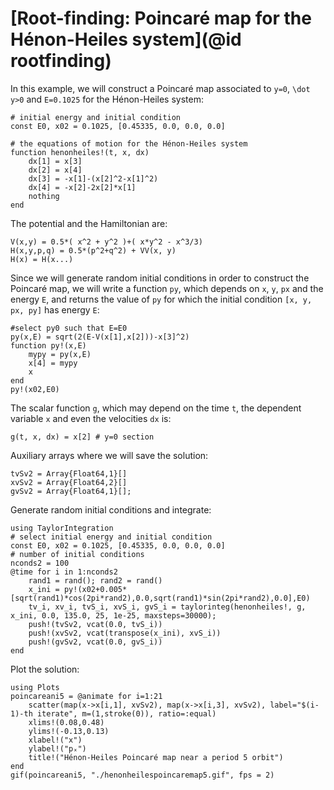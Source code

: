 # [Root-finding: Poincaré map for the Hénon-Heiles system](@id rootfinding)

In this example, we will construct a Poincaré map associated to ``y=0``,
``\dot y>0`` and ``E=0.1025`` for the Hénon-Heiles system:
```@example poincare
# initial energy and initial condition
const E0, x02 = 0.1025, [0.45335, 0.0, 0.0, 0.0]

# the equations of motion for the Hénon-Heiles system
function henonheiles!(t, x, dx)
    dx[1] = x[3]
    dx[2] = x[4]
    dx[3] = -x[1]-(x[2]^2-x[1]^2)
    dx[4] = -x[2]-2x[2]*x[1]
    nothing
end
```
The potential and the Hamiltonian are:
```@example poincare
V(x,y) = 0.5*( x^2 + y^2 )+( x*y^2 - x^3/3)
H(x,y,p,q) = 0.5*(p^2+q^2) + VV(x, y)
H(x) = H(x...)
```
Since we will generate random initial conditions in order to construct the
Poincaré map, we will write a function `py`, which depends on `x`, `y`, `px` and
the energy `E`, and returns the value of `py` for which the initial
condition `[x, y, px, py]` has energy `E`:
```@example poincare
#select py0 such that E=E0
py(x,E) = sqrt(2(E-V(x[1],x[2]))-x[3]^2)
function py!(x,E)
    mypy = py(x,E)
    x[4] = mypy
    x
end
py!(x02,E0)
```
The scalar function `g`, which may depend on the time `t`, the dependent
variable `x` and even the velocities `dx` is:
```@example poincare
g(t, x, dx) = x[2] # y=0 section
```
Auxiliary arrays where we will save the solution:
```@example poincare
tvSv2 = Array{Float64,1}[]
xvSv2 = Array{Float64,2}[]
gvSv2 = Array{Float64,1}[];
```
Generate random initial conditions and integrate:
```@example poincare
using TaylorIntegration
# select initial energy and initial condition
const E0, x02 = 0.1025, [0.45335, 0.0, 0.0, 0.0]
# number of initial conditions
nconds2 = 100
@time for i in 1:nconds2
    rand1 = rand(); rand2 = rand()
    x_ini = py!(x02+0.005*[sqrt(rand1)*cos(2pi*rand2),0.0,sqrt(rand1)*sin(2pi*rand2),0.0],E0)
    tv_i, xv_i, tvS_i, xvS_i, gvS_i = taylorinteg(henonheiles!, g, x_ini, 0.0, 135.0, 25, 1e-25, maxsteps=30000);
    push!(tvSv2, vcat(0.0, tvS_i))
    push!(xvSv2, vcat(transpose(x_ini), xvS_i))
    push!(gvSv2, vcat(0.0, gvS_i))
end
```
Plot the solution:
```@example poincare
using Plots
poincareani5 = @animate for i=1:21
    scatter(map(x->x[i,1], xvSv2), map(x->x[i,3], xvSv2), label="$(i-1)-th iterate", m=(1,stroke(0)), ratio=:equal)
    xlims!(0.08,0.48)
    ylims!(-0.13,0.13)
    xlabel!("x")
    ylabel!("pₓ")
    title!("Hénon-Heiles Poincaré map near a period 5 orbit")
end
gif(poincareani5, "./henonheilespoincaremap5.gif", fps = 2)
```
